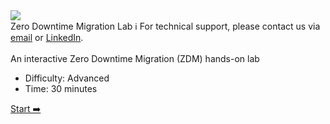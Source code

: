 <!-- TOP -->
<div class="top">
  <img src="https://datastax-academy.github.io/katapod-shared-assets/images/ds-academy-logo.svg" />
  <div class="scenario-title-section">
    <span class="scenario-title">Zero Downtime Migration Lab</span>
    <span class="scenario-subtitle">ℹ️ For technical support, please contact us via <a href="mailto:aleksandr.volochnev@datastax.com">email</a> or <a href="https://dtsx.io/aleks">LinkedIn</a>.</span>
  </div>
</div>

<!-- CONTENT -->
<main>
    <br/>
    <div class="container px-4 py-2">
     <div class="row g-4 py-2 row-cols-1 row-cols-lg-1">
      <div class="feature col div-choice">
            <div class="scenario-description">An interactive Zero Downtime Migration (ZDM) hands-on lab</div>
            <ul>
              <li><span class="scenario-description-attribute">Difficulty</span>: Advanced</li>
              <li><span class="scenario-description-attribute">Time</span>: 30 minutes</li>
            </ul>
      </div>
     </div>
    </div>
</main>

<!-- NAVIGATION -->
<div id="navigation-bottom" class="navigation-bottom">
 <a href='command:katapod.loadPage?[{"step":"step1"}]'
    class="btn btn-dark navigation-bottom-right">Start ➡️
  </a>
</div>
